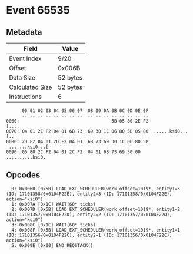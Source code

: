 # Event 65535

## Metadata

| Field           | Value    |
|-----------------|----------|
| Event Index     | 9/20     |
| Offset          | 0x006B   |
| Data Size       | 52 bytes |
| Calculated Size | 52 bytes |
| Instructions    | 6        |

```
      00 01 02 03 04 05 06 07  08 09 0A 0B 0C 0D 0E 0F
      -- -- -- -- -- -- -- --  -- -- -- -- -- -- -- --
0060:                                   5B 05 80 2E F2             [....
0070: 04 01 2E F2 04 01 6B 73  69 30 1C 06 80 5B 05 80  ......ksi0...[..
0080: 2D F2 04 01 2D F2 04 01  6B 73 69 30 1C 06 80 5B  -...-...ksi0...[
0090: 05 80 2C F2 04 01 2C F2  04 01 6B 73 69 30 00     ..,...,...ksi0. 
```

## Opcodes

```
  0: 0x006B [0x5B] LOAD_EXT_SCHEDULER(work_offset=1019*, entity1=3 (ID: 17101358/0x0104F22E), entity2=3 (ID: 17101358/0x0104F22E), action="ksi0")
  1: 0x007A [0x1C] WAIT(60* ticks)
  2: 0x007D [0x5B] LOAD_EXT_SCHEDULER(work_offset=1019*, entity1=2 (ID: 17101357/0x0104F22D), entity2=2 (ID: 17101357/0x0104F22D), action="ksi0")
  3: 0x008C [0x1C] WAIT(60* ticks)
  4: 0x008F [0x5B] LOAD_EXT_SCHEDULER(work_offset=1019*, entity1=1 (ID: 17101356/0x0104F22C), entity2=1 (ID: 17101356/0x0104F22C), action="ksi0")
  5: 0x009E [0x00] END_REQSTACK()
```
